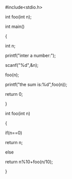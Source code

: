#include<stdio.h>

int foo(int n);

int main()

{

int n;

printf("inter a number:");

scanf("%d",&n);

foo(n);

printf("the sum is:%d",foo(n));

return 0;

}

int foo(int n)

{

if(n==0)

return n;

else

return n%10+foo(n/10);

}
